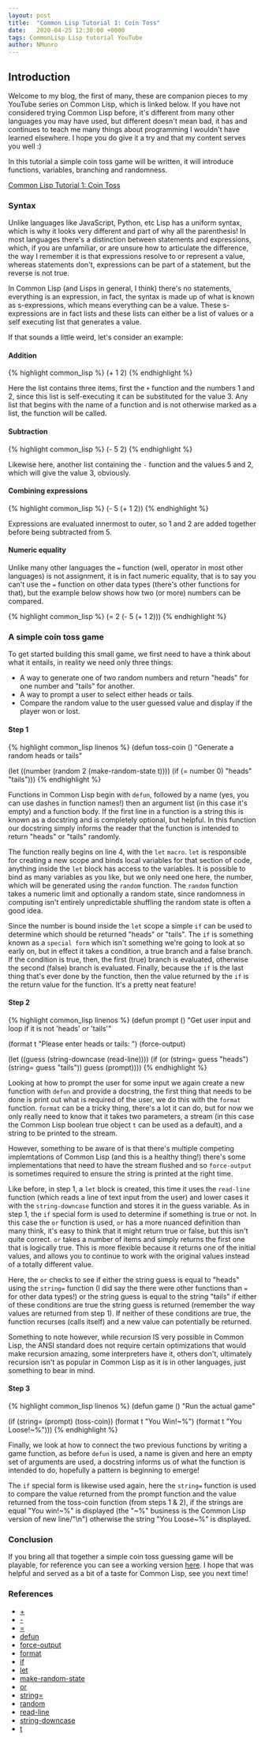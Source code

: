 ```yaml
---
layout: post
title:  "Common Lisp Tutorial 1: Coin Toss"
date:   2020-04-25 12:30:00 +0000
tags: CommonLisp Lisp tutorial YouTube
author: NMunro
---
```


## Introduction

Welcome to my blog, the first of many, these are companion pieces to my YouTube series on Common Lisp, which is linked below. If you have not considered trying Common Lisp before, it's different from many other languages you may have used, but different doesn't mean bad, it has and continues to teach me many things about programming I wouldn't have learned elsewhere. I hope you do give it a try and that my content serves you well :)

In this tutorial a simple coin toss game will be written, it will introduce functions, variables, branching and randomness.

[Common Lisp Tutorial 1: Coin Toss](https://www.youtube.com/watch?v=3GEAINRCbJ4)

### Syntax

Unlike languages like JavaScript, Python, etc Lisp has a uniform syntax, which is why it looks very different and part of why all the parenthesis! In most languages there's a distinction between statements and expressions, which, if you are unfamiliar, or are unsure how to articulate the difference, the way I remember it is that expressions resolve to or represent a value, whereas statements don't, expressions can be part of a statement, but the reverse is not true.

In Common Lisp (and Lisps in general, I think) there's no statements, everything is an expression, in fact, the syntax is made up of what is known as s-expressions, which means everything can be a value. These s-expressions are in fact lists and these lists can either be a list of values or a self executing list that generates a value.

If that sounds a little weird, let's consider an example:

#### Addition

{% highlight common_lisp %}
(+ 1 2)
{% endhighlight %}

Here the list contains three items, first the `+` function and the numbers 1 and 2, since this list is self-executing it can be substituted for the value 3. Any list that begins with the name of a function and is not otherwise marked as a list, the function will be called.

#### Subtraction

{% highlight common_lisp %}
(- 5 2)
{% endhighlight %}

Likewise here, another list containing the `-` function and the values 5 and 2, which will give the value 3, obviously.

#### Combining expressions

{% highlight common_lisp %}
(- 5 (+ 1 2))
{% endhighlight %}

Expressions are evaluated innermost to outer, so 1 and 2 are added together before being subtracted from 5.

#### Numeric equality

Unlike many other languages the `=` function (well, operator in most other languages) is not assignment, it is in fact numeric equality, that is to say you can't use the `=` function on other data types (there's other functions for that), but the example below shows how two (or more) numbers can be compared.

{% highlight common_lisp %}
(= 2 (- 5 (+ 1 2)))
{% endhighlight %}

### A simple coin toss game

To get started building this small game, we first need to have a think about what it entails, in reality we need only three things:

- A way to generate one of two random numbers and return "heads" for one number and "tails" for another.
- A way to prompt a user to select either heads or tails.
- Compare the random value to the user guessed value and display if the player won or lost.

#### Step 1

{% highlight common_lisp linenos %}
(defun toss-coin ()
  "Generate a random heads or tails"

  (let ((number (random 2 (make-random-state t))))
    (if (= number 0)
        "heads"
        "tails")))
{% endhighlight %}

Functions in Common Lisp begin with `defun`, followed by a name (yes, you can use dashes in function names!) then an argument list (in this case it's empty) and a function body. If the first line in a function is a string this is known as a docstring and is completely optional, but helpful. In this function our docstring simply informs the reader that the function is intended to return "heads" or "tails" randomly.

The function really begins on line 4, with the `let` `macro`. `let` is responsible for creating a new scope and binds local variables for that section of code, anything inside the `let` block has access to the variables. It is possible to bind as many variables as you like, but we only need one here, the number, which will be generated using the `random` function. The `random` function takes a numeric limit and optionally a random state, since randomness in computing isn't entirely unpredictable shuffling the random state is often a good idea.

Since the number is bound inside the `let` scope a simple `if` can be used to determine which should be returned "heads" or "tails". The `if` is something known as a `special form` which isn't something we're going to look at so early on, but in effect it takes a condition, a true branch and a false branch. If the condition is true, then, the first (true) branch is evaluated, otherwise the second (false) branch is evaluated. Finally, because the `if` is the last thing that's ever done by the function, then the value returned by the `if` is the return value for the function. It's a pretty neat feature!

#### Step 2

{% highlight common_lisp linenos %}
(defun prompt ()
  "Get user input and loop if it is not 'heads' or 'tails'"

  (format t "Please enter heads or tails: ")
  (force-output)

  (let ((guess (string-downcase (read-line))))
    (if (or (string= guess "heads")
            (string= guess "tails"))
        guess
        (prompt))))
{% endhighlight %}

Looking at how to prompt the user for some input we again create a new function with `defun` and provide a docstring, the first thing that needs to be done is print out what is required of the user, we do this with the `format` function. `format` can be a tricky thing, there's a lot it can do, but for now we only really need to know that it takes two parameters, a stream (in this case the Common Lisp boolean true object `t` can be used as a default), and a string to be printed to the stream.

However, something to be aware of is that there's multiple competing implemtations of Common Lisp (and this is a healthy thing!) there's some implementations that need to have the stream flushed and so `force-output` is sometimes required to ensure the string is printed at the right time.

Like before, in step 1, a `let` block is created, this time it uses the `read-line` function (which reads a line of text input from the user) and lower cases it with the `string-downcase` function and stores it in the guess variable. As in step 1, the `if` special form is used to determine if something is true or not. In this case the `or` function is used, `or` has a more nuanced definition than many think, it's easy to think that it might return true or false, but this isn't quite correct. `or` takes a number of items and simply returns the first one that is logically true. This is more flexible because it returns one of the initial values, and allows you to continue to work with the original values instead of a totally different value.

Here, the `or` checks to see if either the string guess is equal to "heads" using the `string=` function (I did say the there were other functions than `=` for other data types!) or the string guess is equal to the string "tails" if either of these conditions are true the string guess is returned (remember the way values are returned from step 1). If neither of these conditions are true, the function recurses (calls itself) and a new value can potentially be returned.

Something to note however, while recursion IS very possible in Common Lisp, the ANSI standard does not require certain optimizations that would make recursion amazing, some interpreters have it, others don't, ultimately recursion isn't as popular in Common Lisp as it is in other languages, just something to bear in mind.

#### Step 3

{% highlight common_lisp linenos %}
(defun game ()
  "Run the actual game"

  (if (string= (prompt)
               (toss-coin))
      (format t "You Win!~%")
      (format t "You Loose!~%")))
{% endhighlight %}

Finally, we look at how to connect the two previous functions by writing a game function, as before `defun` is used, a name is given and here an empty set of arguments are used, a docstring informs us of what the function is intended to do, hopefully a pattern is beginning to emerge!

The `if` special form is likewise used again, here the `string=` function is used to compare the value returned from the prompt function and the value returned from the toss-coin function (from steps 1 & 2), if the strings are equal "You win!~%" is displayed (the "~%" business is the Common Lisp version of new line/"\n") otherwise the string "You Loose~%" is displayed.

### Conclusion

If you bring all that together a simple coin toss guessing game will be playable, for reference you can see a working version [here](https://github.com/nmunro/cl-coin-toss/blob/master/src/main.lisp). I hope that was helpful and served as a bit of a taste for Common Lisp, see you next time!

### References

- [+](http://clhs.lisp.se/Body/f_pl.htm)
- [-](http://clhs.lisp.se/Body/f__.htm)
- [=](http://clhs.lisp.se/Body/f_eq_sle.htm#EQ)
- [defun](http://clhs.lisp.se/Body/m_defun.htm)
- [force-output](http://clhs.lisp.se/Body/f_finish.htm)
- [format](http://clhs.lisp.se/Body/f_format.htm#format)
- [if](http://clhs.lisp.se/Body/s_if.htm)
- [let](http://clhs.lisp.se/Body/s_let_l.htm)
- [make-random-state](http://clhs.lisp.se/Body/f_mk_rnd.htm)
- [or](http://clhs.lisp.se/Body/m_or.htm)
- [string=](http://clhs.lisp.se/Body/f_stgeq_.htm#stringEQ)
- [random](http://clhs.lisp.se/Body/f_random.htm)
- [read-line](http://clhs.lisp.se/Body/f_rd_lin.htm)
- [string-downcase](http://clhs.lisp.se/Body/f_stg_up.htm#string-downcase)
- [t](http://clhs.lisp.se/Body/v_t.htm)
